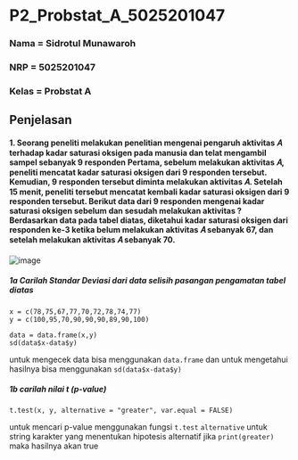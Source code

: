# P2_Probstat_A_5025201047

### Nama = Sidrotul Munawaroh
### NRP = 5025201047
### Kelas = Probstat A

## Penjelasan
#### 1. Seorang peneliti melakukan penelitian mengenai pengaruh aktivitas 𝐴 terhadap kadar saturasi oksigen pada manusia dan telat mengambil sampel sebanyak 9 responden Pertama, sebelum melakukan aktivitas 𝐴, peneliti mencatat kadar saturasi oksigen dari 9 responden tersebut. Kemudian, 9 responden tersebut diminta melakukan aktivitas 𝐴. Setelah 15 menit, peneliti tersebut mencatat kembali kadar saturasi oksigen dari 9 responden tersebut. Berikut data dari 9 responden mengenai kadar saturasi oksigen sebelum dan sesudah melakukan aktivitas ? Berdasarkan data pada tabel diatas, diketahui kadar saturasi oksigen dari responden ke-3 ketika belum melakukan aktivitas 𝐴 sebanyak 67, dan setelah melakukan aktivitas 𝐴 sebanyak 70.
![image](https://user-images.githubusercontent.com/94377420/170873908-14f45cec-a46d-4735-abcc-4503b3db504e.png)

##### 1a Carilah Standar Deviasi dari data selisih pasangan pengamatan tabel diatas
```
x = c(78,75,67,77,70,72,78,74,77)
y = c(100,95,70,90,90,90,89,90,100)
 
data = data.frame(x,y)
sd(data$x-data$y)

```
untuk mengecek data bisa menggunakan `data.frame` dan untuk mengetahui hasilnya bisa menggunakan `sd(data$x-data$y)`


##### 1b carilah nilai t (p-value)
```
t.test(x, y, alternative = "greater", var.equal = FALSE)

```
untuk mencari p-value menggunakan fungsi `t.test` 
`alternative` untuk string karakter yang menentukan hipotesis alternatif jika `print(greater)` maka hasilnya akan true

